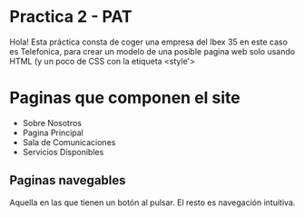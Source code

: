 # Practica 2 - PAT

Hola! Esta práctica consta de coger una empresa del Ibex 35 en este caso es Telefonica, para crear un modelo de una posible pagina web solo usando HTML (y un poco de CSS con la etiqueta <style'>

# Paginas que componen el site

- Sobre Nosotros 
- Pagina Principal 
- Sala de Comunicaciones 
- Servicios Disponibles 

## Paginas navegables

Aquella en las que tienen un botón al pulsar. El resto es navegación intuitiva. 


